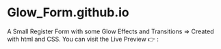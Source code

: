 # Glow_Form.github.io
A Small Register Form with some Glow Effects and Transitions => Created with html and CSS.
You can visit the Live Preview  👉 :

